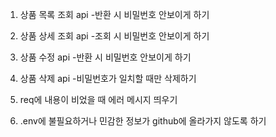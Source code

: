 1. 상품 목록 조회 api -반환 시 비밀번호 안보이게 하기

2. 상품 상세 조회 api -조회 시 비밀번호 안보이게 하기

3. 상품 수정 api -반환 시 비밀번호 안보이게 하기

4. 상품 삭제 api -비밀번호가 일치할 때만 삭제하기

5. req에 내용이 비었을 때 에러 메시지 띄우기

6. .env에 불필요하거나 민감한 정보가 github에 올라가지 않도록 하기

